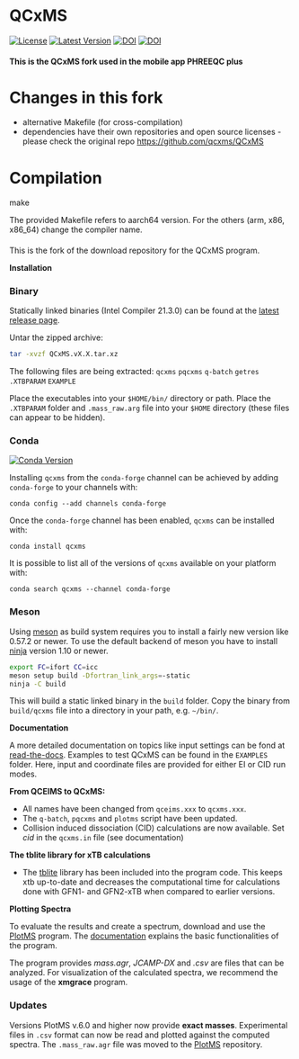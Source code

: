# QCxMS
[![License](https://img.shields.io/github/license/qcxms/qcxms)](https://github.com/grimme-lab/xtb/blob/main/COPYING)
[![Latest Version](https://img.shields.io/github/v/release/qcxms/qcxms)](https://github.com/qcxms/QCxMS/releases/latest)
[![DOI](https://img.shields.io/badge/DOI-10.1002%2Fanie.201300158%20-blue)](https://doi.org/10.1002/anie.201300158) [![DOI](https://img.shields.io/badge/DOI-10.1021%2Facsomega.9b02011%20-blue)](https://doi.org/10.1021/acsomega.9b02011)

#### This is the QCxMS fork used in the mobile app PHREEQC plus ####

# Changes in this fork #

* alternative Makefile (for cross-compilation)
* dependencies have their own repositories and open source licenses - please check the original repo
https://github.com/qcxms/QCxMS

# Compilation #

make

The provided Makefile refers to aarch64 version. For the others (arm, x86, x86_64) change the compiler name. 

####

This is the fork of the download repository for the QCxMS program. 

**Installation**

### Binary 

Statically linked binaries (Intel Compiler 21.3.0) can be found at the [latest release page](https://github.com/qcxms/QCxMS/releases/latest).

Untar the zipped archive:

```bash
tar -xvzf QCxMS.vX.X.tar.xz
```

The following files are being extracted: `qcxms` `pqcxms` `q-batch` `getres` `.XTBPARAM` `EXAMPLE`

Place the executables into your ``$HOME/bin/`` directory or path. Place the `.XTBPARAM` folder and `.mass_raw.arg` file into your `$HOME` directory (these files can appear to be hidden). 

### Conda

[![Conda Version](https://img.shields.io/conda/vn/conda-forge/qcxms.svg)](https://anaconda.org/conda-forge/qcxms)

Installing `qcxms` from the `conda-forge` channel can be achieved by adding `conda-forge` to your channels with:

```
conda config --add channels conda-forge
```

Once the `conda-forge` channel has been enabled, `qcxms` can be installed with:

```
conda install qcxms
```

It is possible to list all of the versions of `qcxms` available on your platform with:

```
conda search qcxms --channel conda-forge
```


### Meson

Using [meson](https://mesonbuild.com/) as build system requires you to install a fairly new version like 0.57.2 or newer.
To use the default backend of meson you have to install [ninja](https://ninja-build.org/) version 1.10 or newer.

```bash
export FC=ifort CC=icc
meson setup build -Dfortran_link_args=-static
ninja -C build 
```

This will build a static linked binary in the ``build`` folder. Copy the binary from ``build/qcxms`` file into a directory in your path, e.g. ``~/bin/``.


**Documentation**

A more detailed documentation on topics like input settings can be fond at [read-the-docs](https://xtb-docs.readthedocs.io/en/latest/qcxms_doc/qcxms.html). 
Examples to test QCxMS can be found in the `EXAMPLES` folder. Here, input and coordinate files are provided for either EI or CID run modes. 


**From QCEIMS to QCxMS:**
- All names have been changed from `qceims.xxx` to `qcxms.xxx`.
- The `q-batch`, `pqcxms` and `plotms` script have been updated.
- Collision induced dissociation (CID) calculations are now available. Set *cid* in the `qcxms.in` file (see
  documentation) 

**The tblite library for xTB calculations**
- The [tblite](https://github.com/awvwgk/tblite) library has been included into the program code. This keeps xtb up-to-date and decreases the computational time for calculations done with GFN1- and GFN2-xTB when compared to earlier versions. 


**Plotting Spectra**

To evaluate the results and create a spectrum, download and use the [PlotMS](https://github.com/qcxms/PlotMS) program. 
The [documentation](https://xtb-docs.readthedocs.io/en/latest/qcxms_doc/qcxms_plot.html) explains the basic
functionalities of the program. 

The program provides *mass.agr*, *JCAMP-DX* and *.csv* are files that can be analyzed. 
For visualization of the calculated spectra, we recommend the usage of the **xmgrace** program. 

### Updates

Versions PlotMS v.6.0 and higher now provide **exact masses**.
Experimental files in `.csv` format can now be read and plotted against the computed spectra.
The `.mass_raw.agr` file was moved to the [PlotMS](https://github.com/qcxms/PlotMS) repository. 
